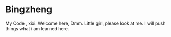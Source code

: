 # Bingzheng
My Code , xixi. Welcome here, Dmm.
Little girl, please look at me.
I will push things what i am learned here.
